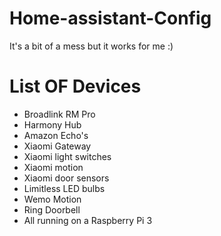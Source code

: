 # Home-assistant-Config
It's a bit of a mess but it works for me :)
# List OF Devices
- Broadlink RM Pro
- Harmony Hub
- Amazon Echo's
- Xiaomi Gateway
- Xiaomi light switches
- Xiaomi motion
- Xiaomi door sensors
- Limitless LED bulbs
- Wemo Motion
- Ring Doorbell
- All running on a Raspberry Pi 3
